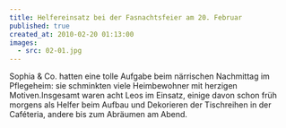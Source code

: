 ```yaml
---
title: Helfereinsatz bei der Fasnachtsfeier am 20. Februar
published: true
created_at: 2010-02-20 01:13:00
images:
  - src: 02-01.jpg
---
```


Sophia & Co. hatten eine tolle Aufgabe beim närrischen Nachmittag im Pflegeheim: sie schminkten viele Heimbewohner mit herzigen Motiven.Insgesamt waren acht Leos im Einsatz, einige davon schon früh morgens als Helfer beim Aufbau und Dekorieren der Tischreihen in der Caféteria, andere bis zum Abräumen am Abend.
